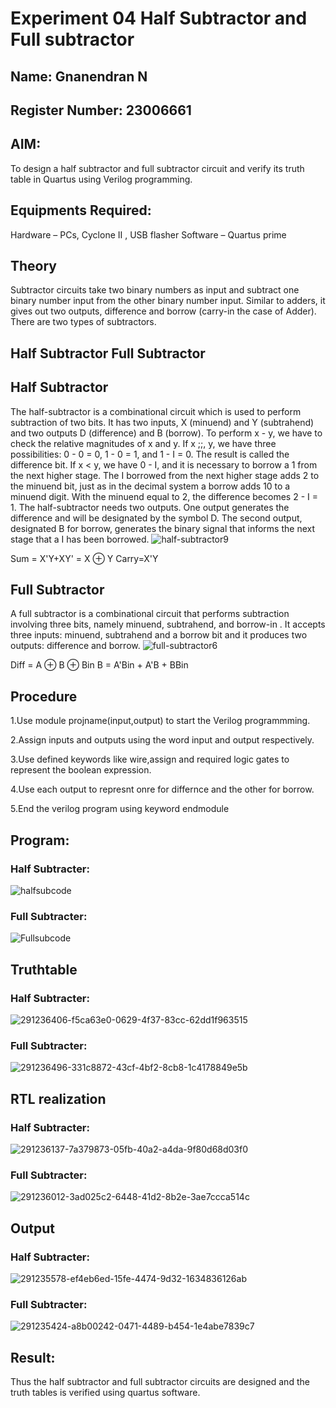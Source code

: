 # Experiment 04 Half Subtractor and Full subtractor
## Name: Gnanendran N
## Register Number: 23006661
## AIM:
To design a half subtractor and full subtractor circuit and verify its truth table in Quartus using Verilog programming.
## Equipments Required:
Hardware – PCs, Cyclone II , USB flasher
Software – Quartus prime
## Theory
Subtractor circuits take two binary numbers as input and subtract one binary number input from the other binary number input. Similar to adders, it gives out two outputs, difference and borrow (carry-in the case of Adder). There are two types of subtractors.

## Half Subtractor Full Subtractor
## Half Subtractor
The half-subtractor is a combinational circuit which is used to perform subtraction of two bits. It has two inputs, X (minuend) and Y (subtrahend) and two outputs D (difference) and B (borrow). To perform x - y, we have to check the relative magnitudes of x and y. If x ;;, y, we have three possibilities: 0 - 0 = 0, 1 - 0 = 1, and 1 - I = 0. The result is called the difference bit. If x < y, we have 0 - I, and it is necessary to borrow a 1 from the next higher stage. The I borrowed from the next higher stage adds 2 to the minuend bit, just as in the decimal system a borrow adds 10 to a minuend digit. With the minuend equal to 2, the difference becomes 2 - I = 1. The half-subtractor needs two outputs. One output generates the difference and will be designated by the symbol D. The second output, designated B for borrow, generates the binary signal that informs the next stage that a I has been borrowed.
![half-subtractor9](https://user-images.githubusercontent.com/36288975/166112538-58c3bc7c-ee5d-4e6a-ac8d-8e8328efe27a.png)


Sum = X'Y+XY' = X ⊕ Y
Carry=X'Y

## Full Subtractor
A full subtractor is a combinational circuit that performs subtraction involving three bits, namely minuend, subtrahend, and borrow-in . It accepts three inputs: minuend, subtrahend and a borrow bit and it produces two outputs: difference and borrow. 
![full-subtractor6](https://user-images.githubusercontent.com/36288975/166112541-24c68359-3de8-4674-ae22-8272ffc385ed.png)


Diff = A ⊕ B ⊕ Bin B = A'Bin + A'B + BBin

## Procedure
1.Use module projname(input,output) to start the Verilog programmming.

2.Assign inputs and outputs using the word input and output respectively.

3.Use defined keywords like wire,assign and required logic gates to represent the boolean expression.

4.Use each output to represnt onre for differnce and the other for borrow.

5.End the verilog program using keyword endmodule

## Program:
### Half Subtracter:
![halfsubcode](https://github.com/GnanendranN/Experiment--04-Half-Subtractor-and-Full-subtractor/assets/138955207/87be2145-3221-437e-840e-8b97b2a7442d)

### Full Subtracter:
![Fullsubcode](https://github.com/GnanendranN/Experiment--04-Half-Subtractor-and-Full-subtractor/assets/138955207/e8d64e31-9432-48c6-8d34-e1f1037a3e74)

## Truthtable
### Half Subtracter:
![291236406-f5ca63e0-0629-4f37-83cc-62dd1f963515](https://github.com/GnanendranN/Experiment--04-Half-Subtractor-and-Full-subtractor/assets/138955207/0a0414f1-6ca7-4506-8a34-1dafa6f81316)
### Full Subtracter:
![291236496-331c8872-43cf-4bf2-8cb8-1c4178849e5b](https://github.com/GnanendranN/Experiment--04-Half-Subtractor-and-Full-subtractor/assets/138955207/02fc3fd9-8fb1-4df3-8ceb-c0e3fb3f2b42)

##  RTL realization
### Half Subtracter:
![291236137-7a379873-05fb-40a2-a4da-9f80d68d03f0](https://github.com/GnanendranN/Experiment--04-Half-Subtractor-and-Full-subtractor/assets/138955207/c4599f31-f331-442f-8206-03fb83eb3b5d)

### Full Subtracter:
![291236012-3ad025c2-6448-41d2-8b2e-3ae7ccca514c](https://github.com/GnanendranN/Experiment--04-Half-Subtractor-and-Full-subtractor/assets/138955207/9806c971-ebc3-42ca-911c-8808492a1c62)


## Output
### Half Subtracter:
![291235578-ef4eb6ed-15fe-4474-9d32-1634836126ab](https://github.com/GnanendranN/Experiment--04-Half-Subtractor-and-Full-subtractor/assets/138955207/27147ca5-ac99-4aad-9691-f5bffccb3d50)

### Full Subtracter:
![291235424-a8b00242-0471-4489-b454-1e4abe7839c7](https://github.com/GnanendranN/Experiment--04-Half-Subtractor-and-Full-subtractor/assets/138955207/3d881c4e-0d1c-4086-ba82-bf6492578083)

## Result:
Thus the half subtractor and full subtractor circuits are designed and the truth tables is verified using quartus software.
